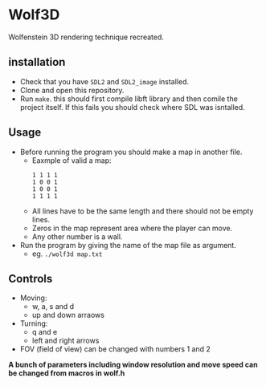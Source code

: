 # Wolf3D
Wolfenstein 3D rendering technique recreated.

## installation
- Check that you have `SDL2` and `SDL2_image` installed.
- Clone and open this repository.
- Run `make`. this should first compile libft library and then comile the project itself. If this fails you should check where SDL was isntalled.

## Usage
- Before running the program you should make a map in another file.
	- Eaxmple of valid a map:
		```
		1 1 1 1
		1 0 0 1
		1 0 0 1
		1 1 1 1
		```
	- All lines have to be the same length and there should not be empty lines.
	- Zeros in the map represent area where the player can move.
	- Any other number is a wall.
- Run the program by giving the name of the map file as argument.
	- eg. `./wolf3d map.txt`

## Controls
- Moving:
	- w, a, s and d
	- up and down arraows
- Turning:
	- q and e
	- left and right arrows
- FOV (field of view) can be changed with numbers 1 and 2

**A bunch of parameters including window resolution and move speed can be changed from macros in wolf.h**

